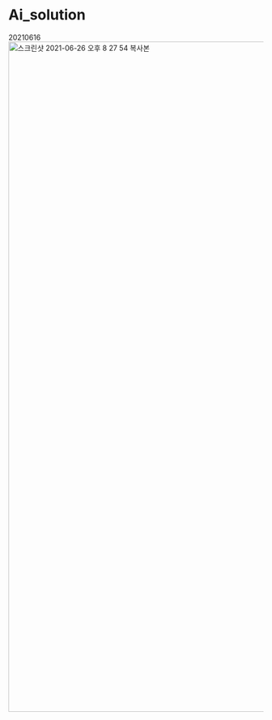 # Ai_solution
20210616
<img width="1324" alt="스크린샷 2021-06-26 오후 8 27 54 복사본" src="https://user-images.githubusercontent.com/85334970/123511703-e1c6d780-d6bd-11eb-9d27-d94c127a2bf8.png">
